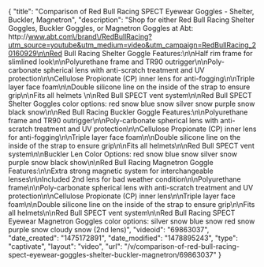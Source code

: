 {
    "title": "Comparison of Red Bull Racing SPECT Eyewear Goggles - Shelter, Buckler, Magnetron",
    "description": "Shop for either Red Bull Racing Shelter Goggles, Buckler Goggles, or Magnetron Goggles at Abt: http:\/\/www.abt.com\/brand\/RedBullRacing?utm_source=youtube&utm_medium=video&utm_campaign=RedBullRacing_20160929\n\nRed Bull Racing Shelter Goggle Features:\n\nHalf rim frame for slimlined look\n\nPolyurethane frame and TR90 outrigger\n\nPoly-carbonate spherical lens with anti-scratch treatment and UV protection\n\nCellulose Propionate (CP) inner lens for anti-fogging\n\nTriple layer face foam\n\nDouble silicone line on the inside of the strap to ensure grip\n\nFits all helmets \n\nRed Bull SPECT vent system\n\nRed Bull SPECT Shelter Goggles color options: red snow blue snow silver snow purple snow black snow\n\nRed Bull Racing Buckler Goggle Features:\n\nPolyurethane frame and TR90 outrigger\n\nPoly-carbonate spherical lens with anti-scratch treatment and UV protection\n\nCellulose Propionate (CP) inner lens for anti-fogging\n\nTriple layer face foam\n\nDouble silicone line on the inside of the strap to ensure grip\n\nFits all helmets\n\nRed Bull SPECT vent system\n\nBuckler Len Color Options: red snow blue snow silver snow purple snow black show\n\nRed Bull Racing Magnetron Goggle Features:\n\nExtra strong magnetic system for interchangeable lenses\n\nIncluded 2nd lens for bad weather condition\n\nPolyurethane frame\n\nPoly-carbonate spherical lens with anti-scratch treatment and UV protection\n\nCellulose Propionate (CP) inner lens\n\nTriple layer face foam\n\nDouble silicone line on the inside of the strap to ensure grip\n\nFits all helmets\n\nRed Bull SPECT vent system\n\nRed Bull Racing SPECT Eyewear Magnetron Goggles color options: silver snow blue snow red snow purple snow cloudy snow (2nd lens)",
    "videoid": "69863037",
    "date_created": "1475172891",
    "date_modified": "1478895243",
    "type": "captivate",
    "layout": "video",
    "url": "\/v\/comparison-of-red-bull-racing-spect-eyewear-goggles-shelter-buckler-magnetron\/69863037"
}